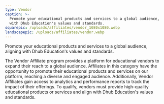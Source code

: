 ```yaml
---
type: Vendor
caption: >-
  Promote your educational products and services to a global audience, aligning
  with Dhub Education's values and standards.
squarepic: /uploads/affiliates/vendor_1080x1080.webp
landscapepic: /uploads/affiliates/vendor.webp
---
```


Promote your educational products and services to a global audience, aligning with Dhub Education's values and standards.

The Vendor Affiliate program provides a platform for educational vendors to expand their reach to a global audience. Affiliates in this category have the opportunity to promote their educational products and services on our platform, reaching a diverse and engaged audience. Additionally, Vendor Affiliates gain access to analytics and performance reports to track the impact of their offerings. To qualify, vendors must provide high-quality educational products or services and align with Dhub Education's values and standards.
